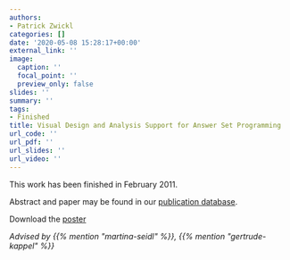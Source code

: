 ```yaml
---
authors:
- Patrick Zwickl
categories: []
date: '2020-05-08 15:28:17+00:00'
external_link: ''
image:
  caption: ''
  focal_point: ''
  preview_only: false
slides: ''
summary: ''
tags:
- Finished
title: Visual Design and Analysis Support for Answer Set Programming
url_code: ''
url_pdf: ''
url_slides: ''
url_video: ''
---
```


This work has been finished in February 2011.

Abstract and paper may be found in our <a class="external" href="http://publik.tuwien.ac.at/showentry.php?ID=195848&amp;lang=2">publication database</a>.

 Download the [poster](https://www.big.tuwien.ac.at/app/uploads/2016/10/Zwickl_poster2.pdf)

*Advised by {{% mention "martina-seidl" %}}, {{% mention "gertrude-kappel" %}}*